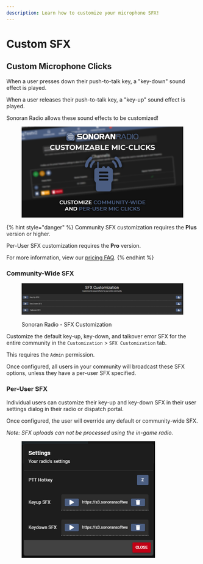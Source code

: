 ```yaml
---
description: Learn how to customize your microphone SFX!
---
```


# Custom SFX

## Custom Microphone Clicks

When a user presses down their push-to-talk key, a "key-down" sound effect is played.

When a user releases their push-to-talk key, a "key-up" sound effect is played.

Sonoran Radio allows these sound effects to be customized!

<figure><img src="../../../.gitbook/assets/Radio_ProFeats.png" alt=""><figcaption></figcaption></figure>

{% hint style="danger" %}
Community SFX customization requires the **Plus** version or higher.

Per-User SFX customization requires the **Pro** version.

For more information, view our [pricing FAQ](../../../pricing/faq/standalone-pricing.md).
{% endhint %}

### Community-Wide SFX

<figure><img src="../../../.gitbook/assets/image (26).png" alt=""><figcaption><p>Sonoran Radio - SFX Customization</p></figcaption></figure>

Customize the default key-up, key-down, and talkover error SFX for the entire community in the `Customization` > `SFX Customization` tab.

This requires the `Admin` permission.

Once configured, all users in your community will broadcast these SFX options, unless they have a per-user SFX specified.

### Per-User SFX

Individual users can customize their key-up and key-down SFX in their user settings dialog in their radio or dispatch portal.

Once configured, the user will override any default or community-wide SFX.

_Note: SFX uploads can not be processed using the in-game radio._

<figure><img src="../../../.gitbook/assets/image (1) (1) (1) (1) (1) (1) (1) (1).png" alt="" width="350"><figcaption></figcaption></figure>
